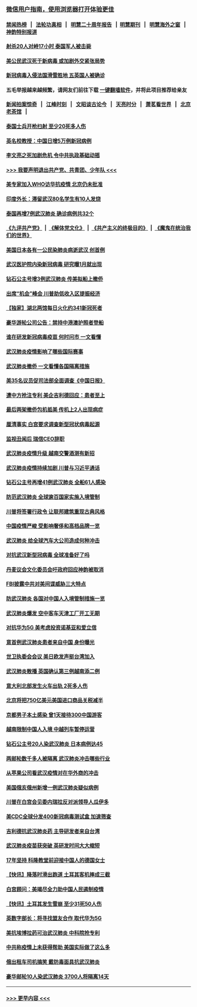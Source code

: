 ### [微信用户指南，使用浏览器打开体验更佳](https://github.com/gfw-breaker/banned-news1/blob/master/indexes/wechat-guide.md?t=0)
#### [禁闻热榜](热点新闻.md?t=0)  &nbsp;&nbsp;|&nbsp;&nbsp; [法轮功真相](https://github.com/gfw-breaker/truth/blob/master/README.md?t=0) &nbsp;&nbsp;|&nbsp;&nbsp; [明慧二十周年报告](https://github.com/gfw-breaker/mh-reports/blob/master/README.md?t=0) &nbsp;&nbsp;|&nbsp;&nbsp;[明慧期刊](https://github.com/gfw-breaker/mh-qikan) &nbsp;&nbsp;|&nbsp;&nbsp; [明慧海外之窗](https://github.com/gfw-breaker/mh-news/blob/master/README.md?t=0) &nbsp;&nbsp;|&nbsp;&nbsp; [神韵特别报道](https://github.com/gfw-breaker/mh-news/blob/master/shenyun.md?t=0)
#### [射杀20人对峙17小时 泰国军人被击毙](../pages/nsc418/n11854869.md?t=02091302) 
#### [美公民武汉死于新病毒 或加剧外交紧张局势](../pages/nsc418/n11854331.md?t=02091302) 
#### [新冠病毒入侵法国滑雪胜地 五英国人被确诊](../pages/nsc418/n11854307.md?t=02091302) 
#### 五毛举报越来越频繁，请网友们前往下载 [一键翻墙软件](https://github.com/gfw-breaker/ssr-accounts)，并将此项目推荐给亲友
#### [新闻拍案惊奇](https://github.com/gfw-breaker/banned-news1/blob/master/pages/link4.md) &nbsp;&nbsp;|&nbsp;&nbsp; [江峰时刻](https://github.com/gfw-breaker/banned-news1/blob/master/pages/link4.md) &nbsp;&nbsp;|&nbsp;&nbsp; [文昭谈古论今](https://github.com/gfw-breaker/banned-news1/blob/master/pages/link4.md) &nbsp;&nbsp;|&nbsp;&nbsp; [天亮时分](https://github.com/gfw-breaker/banned-news1/blob/master/pages/link4.md) &nbsp;&nbsp;|&nbsp;&nbsp; [萧茗看世界](https://github.com/gfw-breaker/banned-news1/blob/master/pages/link4.md) &nbsp;&nbsp;|&nbsp;&nbsp; [北京老茶馆](https://github.com/gfw-breaker/banned-news1/blob/master/pages/link4.md) &nbsp;&nbsp;|&nbsp;&nbsp; 
#### [泰国士兵开枪扫射 至少20死多人伤](../pages/nsc418/n11854276.md?t=02091302) 
#### [英名校教授：中国日增5万例新冠病例](../pages/nsc418/n11854174.md?t=02091302) 
#### [李文亮之死加剧危机 令中共执政基础动摇](../pages/nsc418/n11854003.md?t=02091302) 
#### [>>> 我要声明退出共产党、共青团、少年队 <<<](https://github.com/begood0513/goodnews/blob/master/quit/letter.md) 
#### [美专家加入WHO访华抗疫情 北京仍未批准](../pages/nsc418/n11854043.md?t=02091302) 
#### [印度外长：滞留武汉80名学生有10人发烧](../pages/nsc418/n11853821.md?t=02091302) 
#### [泰国再增7例武汉肺炎 确诊病例共32个](../pages/nsc418/n11853808.md?t=02091302) 
#### [《九评共产党》](https://github.com/begood0513/9ping.md/blob/master/README.md) &nbsp;|&nbsp; [《解体党文化》](../../../../jtdwh.md/blob/master/README.md)  &nbsp;|&nbsp; [《共产主义的终极目的》](../../../../gczydzjmd.md/blob/master/README.md) &nbsp;|&nbsp; [《魔鬼在统治我们的世界》](../../../../mgztzwmdsj.md/blob/master/README.md) 
#### [美国日本各有一公民染肺炎病逝武汉 创首例](../pages/nsc418/n11853509.md?t=02091302) 
#### [武汉医护院内染新冠病毒 研究曝1月就出现](../pages/nsc418/n11852928.md?t=02091302) 
#### [钻石公主号增3例武汉肺炎 传美拟船上撤侨](../pages/nsc418/n11853240.md?t=02091302) 
#### [出席“机会”峰会 川普助低收入区提振经济](../pages/nsc418/n11853232.md?t=02091302) 
#### [【独家】湖北两馆每日火化约341新冠死者](../pages/nsc418/n11845444.md?t=02091302) 
#### [豪华游轮公司公告：禁持中港澳护照者登船](../pages/nsc418/n11852761.md?t=02091302) 
#### [谁在研发新冠病毒疫苗 何时问市 一文看懂](../pages/nsc418/n11852840.md?t=02091302) 
#### [武汉肺炎疫情影响了哪些国际赛事](../pages/nsc418/n11852441.md?t=02091302) 
#### [武汉肺炎撤侨 一文看懂各国隔离措施](../pages/nsc418/n11844216.md?t=02091302) 
#### [美35名议员促司法部全面调查《中国日报》](../pages/nsc418/n11852435.md?t=02091302) 
#### [遭中方抢注专利 美企吉利德回应：患者至上](../pages/nsc418/n11852037.md?t=02091302) 
#### [最后两架撤侨包机抵美 传机上2人出现病症](../pages/nsc418/n11852173.md?t=02091302) 
#### [厘清事实 白宫要求调查新型冠状病毒起源](../pages/nsc418/n11852106.md?t=02091302) 
#### [监视丑闻后 瑞信CEO辞职](../pages/nsc418/n11852127.md?t=02091302) 
#### [武汉肺炎疫情升级 越南交警酒测有新招](../pages/nsc418/n11851632.md?t=02091302) 
#### [武汉肺炎疫情持续加剧 川普与习近平通话](../pages/nsc418/n11851613.md?t=02091302) 
#### [钻石公主号再增41例武汉肺炎 全船61人感染](../pages/nsc418/n11850401.md?t=02091302) 
#### [防范武汉肺炎 全球逾百国家实施入境管制](../pages/nsc418/n11850557.md?t=02091302) 
#### [川普将签署行政令 让联邦建筑重现古典风格](../pages/nsc418/n11850654.md?t=02091302) 
#### [中国疫情严峻 受影响奢侈和高档品牌一览](../pages/nsc418/n11850319.md?t=02091302) 
#### [武汉肺炎 给全球汽车大公司造成何种冲击](../pages/nsc418/n11850056.md?t=02091302) 
#### [对抗武汉新型冠病毒 全球准备好了吗](../pages/nsc418/n11850142.md?t=02091302) 
#### [丹麦议会文化委员会吁政府回应神韵被取消](../pages/nsc418/n11849312.md?t=02091302) 
#### [FBI披露中共对美间谍威胁三大特点](../pages/nsc418/n11849700.md?t=02091302) 
#### [防武汉肺炎 各国对中国人入境管制措施一览](../pages/nsc418/n11838726.md?t=02091302) 
#### [武汉肺炎爆发 空中客车天津工厂开工无期](../pages/nsc418/n11849634.md?t=02091302) 
#### [对抗华为5G 美考虑投资诺基亚和爱立信](../pages/nsc418/n11849510.md?t=02091302) 
#### [意首例武汉肺炎患者来自中国 身份曝光](../pages/nsc418/n11849454.md?t=02091302) 
#### [世卫执委会会议 美日欧发声挺台湾加入](../pages/nsc418/n11849433.md?t=02091302) 
#### [武汉肺炎散播 英国确认第三例越南添二例](../pages/nsc418/n11849439.md?t=02091302) 
#### [意大利北部发生火车出轨 2死多人伤](../pages/nsc418/n11848999.md?t=02091302) 
#### [北京将把750亿美元美国进口商品关税减半](../pages/nsc418/n11848896.md?t=02091302) 
#### [京都男子本土感染 曾1天接待300中国游客](../pages/nsc418/n11848641.md?t=02091302) 
#### [越南限制中国人入境 中越列车暂停运营](../pages/nsc418/n11847844.md?t=02091302) 
#### [钻石公主号20人染武汉肺炎 日本病例达45](../pages/nsc418/n11847823.md?t=02091302) 
#### [两邮轮数千多人被隔离 武汉肺炎冲击哪些行业](../pages/nsc418/n11847456.md?t=02091302) 
#### [从苹果公司看武汉疫情对在华外商的冲击](../pages/nsc418/n11847586.md?t=02091302) 
#### [美国俄亥俄州新增一例武汉肺炎疑似病例](../pages/nsc418/n11847714.md?t=02091302) 
#### [川普在白宫会见委内瑞拉反对派领导人瓜伊多](../pages/nsc418/n11847391.md?t=02091302) 
#### [美CDC全球分发400新冠病毒测试盒 加速筛查](../pages/nsc418/n11847260.md?t=02091302) 
#### [吉利德抗武汉肺炎药 主导研发者来自台湾](../pages/nsc418/n11847064.md?t=02091302) 
#### [武汉肺炎疫苗获突破 英研发时间大大缩短](../pages/nsc418/n11846915.md?t=02091302) 
#### [17年坚持 科隆教堂前迎接中国人的德国女士](../pages/nsc418/n11846781.md?t=02091302) 
#### [【快讯】降落时滑出跑道 土耳其客机摔成三截](../pages/nsc418/n11847021.md?t=02091302) 
#### [白宫顾问：美竭尽全力助中国人民遏制疫情](../pages/nsc418/n11846756.md?t=02091302) 
#### [【快讯】土耳其发生雪崩 至少31死50人伤](../pages/nsc418/n11846680.md?t=02091302) 
#### [英数字部长：将寻找盟友合作 取代华为5G](../pages/nsc418/n11846485.md?t=02091302) 
#### [美抗埃博拉药可治武汉肺炎 中科院抢专利](../pages/nsc418/n11846409.md?t=02091302) 
#### [中共称疫情上未获得帮助 美国实际做了这么多](../pages/nsc418/n11846008.md?t=02091302) 
#### [俄出租车司机搞笑 戴防毒面具抗武汉肺炎](../pages/nsc418/n11845703.md?t=02091302) 
#### [豪华邮轮10人染武汉肺炎 3700人将隔离14天](../pages/nsc418/n11845543.md?t=02091302) 

----
#### [ >>> 更早内容 <<< ](../indexes/nsc418-earlier.md)
